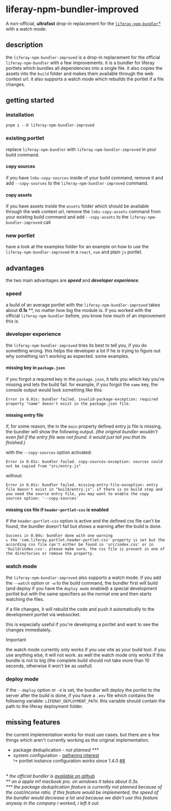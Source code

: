 # liferay-npm-bundler-improved

A non-official, **ultrafast** drop-in replacement for the
[`liferay-npm-bundler`\*](https://www.npmjs.com/package/liferay-npm-bundler)
with a watch mode.

## description

the `liferay-npm-bundler-improved` is a drop-in replacement for the official `liferay-npm-bundler` with a few
improvements. it is a bundler for liferay portlets which bundles all dependencies into a single file. it also copies
the assets into the `build` folder and makes them available through the web context url. it also supports a watch mode
which rebuilds the portlet if a file changes.

## getting started

### installation

`pnpm i --D liferay-npm-bundler-improved`

### existing portlet

replace `liferay-npm-bundler` with `liferay-npm-bundler-improved` in your build command. 

#### copy sources

if you have `lnbs-copy-sources` inside of your build command, remove it and add `--copy-sources` to the
`liferay-npm-bundler-improved` command.

#### copy assets

if you have assets inside the `assets` folder which should be available through the web context url, remove the
`lnbs-copy-assets` command from your existing build command and add `--copy-assets` to the
`liferay-npm-bundler-improved` call

### new portlet

have a look at the examples folder for an example on how to use the `liferay-npm-bundler-improved` in a `react`, `vue`
and plain `js` portlet.

## advantages

the two main advantages are _**speed**_ and _**developer experience**_.

### speed

a build of an average portlet with the `liferay-npm-bundler-improved` takes about **_0.1s_** \*\*, no matter how big the
module is. if you worked with the official `liferay-npm-bundler` before, you know how much of an improvement this is.

### developer experience

the `liferay-npm-bundler-improved` tries its best to tell you, if you do something wrong. this helps the developer a
lot if he is trying to figure out why something isn't working as expected. some examples.

#### missing key in `package.json`

if you forgot a required key in the `package.json`, it tells you which key you're missing and lets the build fail.
for example, if you forgot the `name` key, the console output would look something like this:

```
Error in 0.01s: bundler failed. invalid-package-exception: required property "name" doesn't exist in the package.json file.
```

#### missing entry file

if, for some reason, the in the `main` property defined entry js file is missing, the bundler will show the following
output. _(the original bundler wouldn't even fail if the entry file was not found. it would just tell you that its
finished.)_

with the `--copy-sources` option activated:

```
Error in 0.01s: bundler failed. copy-sources-exception: sources could not be copied from "src/entry.js"
```

without:

```
Error in 0.01s: bundler failed. missing-entry-file-exception: entry file doesn't exist in "build/entry.js". if there is no build step and you need the source entry file, you may want to enable the copy sources option: '--copy-sources'
```

#### missing css file if `header-portlet-css` is enabled

if the `header-portlet-css` option is active and the defined css file can't be found, the bundler doesn't fail but shows
a warning after the build is done.

```
Success in 0.04s: bundler done with one warning
↳ the 'com.liferay.portlet.header-portlet-css' property is set but the according css file can't either be found in 'src/index.css' or in 'build/index.css'. please make sure, the css file is present in one of the directories or remove the property.
```

### watch mode

the `liferay-npm-bundler-improved` also supports a watch mode. if you add the `--watch` option or `-w` to the build command, the bundler first will build (and deploy if you have the `deploy mode` enabled) a special development portlet but with the same specifiers as the normal one and then starts watching the files. 

if a file changes, it will rebuild the code and push it automatically to the development portlet via websocket. 

this is especially useful if you're developing a portlet and want to see the changes immediately.

> [!IMPORTANT]  
> the watch mode currently only works if you use vite as your build tool. if you use anything else, it will not work. as well the watch mode only works if the bundle is not to big (the complete build should not take more than 10 seconds, otherwise it won't be as useful)

### deploy mode

if the `--deploy` option or `-d` is set, the bundler will deploy the portlet to the server after the build is done, if you have a `.env` file which contains the following variable: `LIFERAY_DEPLOYMENT_PATH`. this variable should contain the path to the liferay deployment folder.


## missing features

the current implementation works for most use cases. but there are a few things which aren't currently working as the
original implementation.

- package deduplication - _not planned \*\*\*_
- system configuration - [gathering interest](https://github.com/jwanner83/liferay-npm-bundler-improved/issues/55) \
  ↳ portlet instance configuration works since 1.4.0 [#8](https://github.com/jwanner83/liferay-npm-bundler-improved/issues/8)

\
_\* the official bundler is
[available on github](https://github.com/liferay/liferay-frontend-projects/tree/master/projects/js-toolkit/packages/npm-bundler)_
<br>
_\*\* on a apple m1 macbook pro. on windows it takes about 0.3s._<br>
_\*\*\* the package deduplication feature is currently not planned because of the cost/income ratio. if this feature would be
implemented, the speed of the bundler would decrease a lot and because we didn't use this feature anyway in the company
i worked, i left it out._
